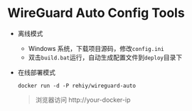 # WireGuard Auto Config Tools

- 离线模式

  - Windows 系统，下载项目源码，修改`config.ini`
  - 双击`build.bat`运行，自动生成配置文件到`deploy`目录下

- 在线部署模式

  ```
  docker run -d -P rehiy/wireguard-auto
  ```

  > 浏览器访问 http://your-docker-ip
